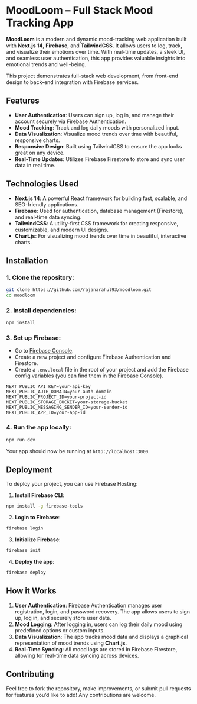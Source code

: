 # MoodLoom – Full Stack Mood Tracking App

**MoodLoom** is a modern and dynamic mood-tracking web application built with **Next.js 14**, **Firebase**, and **TailwindCSS**. It allows users to log, track, and visualize their emotions over time. With real-time updates, a sleek UI, and seamless user authentication, this app provides valuable insights into emotional trends and well-being.

This project demonstrates full-stack web development, from front-end design to back-end integration with Firebase services.

## Features

- **User Authentication**: Users can sign up, log in, and manage their account securely via Firebase Authentication.
- **Mood Tracking**: Track and log daily moods with personalized input.
- **Data Visualization**: Visualize mood trends over time with beautiful, responsive charts.
- **Responsive Design**: Built using TailwindCSS to ensure the app looks great on any device.
- **Real-Time Updates**: Utilizes Firebase Firestore to store and sync user data in real time.

## Technologies Used

- **Next.js 14**: A powerful React framework for building fast, scalable, and SEO-friendly applications.
- **Firebase**: Used for authentication, database management (Firestore), and real-time data syncing.
- **TailwindCSS**: A utility-first CSS framework for creating responsive, customizable, and modern UI designs.
- **Chart.js**: For visualizing mood trends over time in beautiful, interactive charts.

## Installation

### 1. Clone the repository:

```bash
git clone https://github.com/rajanarahul93/moodloom.git
cd moodloom
```

### 2. Install dependencies:

```bash
npm install
```

### 3. Set up Firebase:

- Go to [Firebase Console](https://console.firebase.google.com/).
- Create a new project and configure Firebase Authentication and Firestore.
- Create a `.env.local` file in the root of your project and add the Firebase config variables (you can find them in the Firebase Console).

```plaintext
NEXT_PUBLIC_API_KEY=your-api-key
NEXT_PUBLIC_AUTH_DOMAIN=your-auth-domain
NEXT_PUBLIC_PROJECT_ID=your-project-id
NEXT_PUBLIC_STORAGE_BUCKET=your-storage-bucket
NEXT_PUBLIC_MESSAGING_SENDER_ID=your-sender-id
NEXT_PUBLIC_APP_ID=your-app-id
```

### 4. Run the app locally:

```bash
npm run dev
```

Your app should now be running at `http://localhost:3000`.

## Deployment

To deploy your project, you can use Firebase Hosting:

1. **Install Firebase CLI**:

```bash
npm install -g firebase-tools
```

2. **Login to Firebase**:

```bash
firebase login
```

3. **Initialize Firebase**:

```bash
firebase init
```

4. **Deploy the app**:

```bash
firebase deploy
```

## How it Works

1. **User Authentication**: Firebase Authentication manages user registration, login, and password recovery. The app allows users to sign up, log in, and securely store user data.
2. **Mood Logging**: After logging in, users can log their daily mood using predefined options or custom inputs.
3. **Data Visualization**: The app tracks mood data and displays a graphical representation of mood trends using **Chart.js**.
4. **Real-Time Syncing**: All mood logs are stored in Firebase Firestore, allowing for real-time data syncing across devices.

## Contributing

Feel free to fork the repository, make improvements, or submit pull requests for features you’d like to add! Any contributions are welcome.
